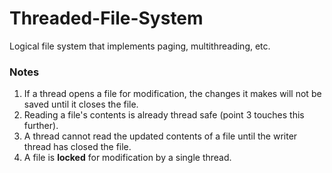 # Threaded-File-System
Logical file system that implements paging, multithreading, etc.


### Notes
1. If a thread opens a file for modification, the changes it makes will not be saved until it closes the file.
2. Reading a file's contents is already thread safe (point 3 touches this further).
3. A thread cannot read the updated contents of a file until the writer thread has closed the file.
4. A file is **locked** for modification by a single thread.
